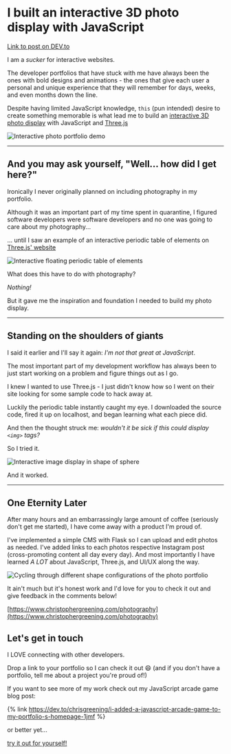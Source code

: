 # I built an interactive 3D photo display with JavaScript
[Link to post on DEV.to](https://dev.to/chrisgreening/i-built-an-interactive-3d-photo-display-with-javascript-303j)

I am a _sucker_ for interactive websites.

The developer portfolios that have stuck with me have always been the ones with bold designs and animations - the ones that give each user a personal and unique experience that they will remember for days, weeks, and even months down the line.

Despite having limited JavaScript knowledge, `this` (pun intended) desire to create something memorable is what lead me to build an [interactive 3D photo display](https://www.christophergreening.com/photography) with JavaScript and [Three.js](https://threejs.org/)

![Interactive photo portfolio demo](https://dev-to-uploads.s3.amazonaws.com/uploads/articles/q8mn4lk9tybck338vara.gif)

---

## And you may ask yourself, "Well... how did I get here?"

Ironically I never originally planned on including photography in my portfolio.

Although it was an important part of my time spent in quarantine, I figured software developers were software developers and no one was going to care about my photography...

... until I saw an example of an interactive periodic table of elements on [Three.js' website](https://threejs.org/examples/#css3d_periodictable)

![Interactive floating periodic table of elements](https://dev-to-uploads.s3.amazonaws.com/uploads/articles/ul73d2dnh0jxrzrxy23n.gif)

What does this have to do with photography?

_Nothing!_

But it gave me the inspiration and foundation I needed to build my photo display. 

---

## Standing on the shoulders of giants 

I said it earlier and I'll say it again: _I'm not that great at JavaScript_. 

The most important part of my development workflow has always been to just start working on a problem and figure things out as I go. 

I knew I wanted to use Three.js - I just didn't know how so I went on their site looking for some sample code to hack away at.

Luckily the periodic table instantly caught my eye. I downloaded the source code, fired it up on localhost, and began learning what each piece did. 

And then the thought struck me: _wouldn't it be sick if this could display `<img>` tags?_

So I tried it. 

![Interactive image display in shape of sphere](https://dev-to-uploads.s3.amazonaws.com/uploads/articles/05som0ur858fomlhdf1s.gif)

And it worked.

---

## One Eternity Later

After many hours and an embarrassingly large amount of coffee  (seriously don't get me started), I have come away with a product I'm proud of. 

I've implemented a simple CMS with Flask so I can upload and edit photos as needed. I've added links to each photos respective Instagram post (cross-promoting content all day every day). And most importantly I have learned _A LOT_ about JavaScript, Three.js, and UI/UX along the way. 

![Cycling through different shape configurations of the photo portfolio](https://dev-to-uploads.s3.amazonaws.com/uploads/articles/cobwbw6dj4cvotirouul.gif)

It ain't much but it's honest work and I'd love for you to check it out and give feedback in the comments below!

[https://www.christophergreening.com/photography](https://www.christophergreening.com/photography)

## Let's get in touch

I LOVE connecting with other developers. 

Drop a link to your portfolio so I can check it out :smile: (and if you don't have a portfolio, tell me about a project you're proud of!)

If you want to see more of my work check out my JavaScript arcade game blog post:

{% link https://dev.to/chrisgreening/i-added-a-javascript-arcade-game-to-my-portfolio-s-homepage-1jmf %}

or better yet... 

[try it out for yourself!](https://www.christophergreening.com/home)
